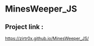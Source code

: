 # MinesWeeper_JS  
## Project link  :

<a href='https://zirtr0x.github.io/MinesWeeper_JS/'>https://zirtr0x.github.io/MinesWeeper_JS/</a>